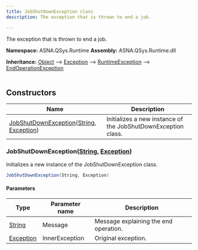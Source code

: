 ```yaml
---
title: JobShutDownException class
description: The exception that is thrown to end a job.

---
```


The exception that is thrown to end a job.

**Namespace:** ASNA.QSys.Runtime
**Assembly:** ASNA.QSys.Runtime.dll

**Inheritance:** [Object](https://docs.microsoft.com/en-us/dotnet/api/system.object) --> [Exception](https://docs.microsoft.com/en-us/dotnet/api/system.exception) --> [RuntimeException](/reference/runtime/qsys-runtime/runtime-exception.html) --> [EndOperationException](/reference/runtime/qsys-runtime/end-operation-exception.html)
<br>
<br>

## Constructors

| Name | Description |
| --- | --- |
| [JobShutDownException](#jobshutdownexceptionstring-exception)([String](https://docs.microsoft.com/en-us/dotnet/api/system.string), [Exception](https://docs.microsoft.com/en-us/dotnet/api/system.exception)) | Initializes a new instance of the JobShutDownException class.

### JobShutDownException([String](https://docs.microsoft.com/en-us/dotnet/api/system.string), [Exception](https://docs.microsoft.com/en-us/dotnet/api/system.exception))

Initializes a new instance of the JobShutDownException class.

```cs
JobShutDownException(String, Exception)
```

#### Parameters

| Type | Parameter name | Description
| --- | --- | ---
| [String](https://docs.microsoft.com/en-us/dotnet/api/system.string) | Message | Message explaining the end operation.
| [Exception](https://docs.microsoft.com/en-us/dotnet/api/system.exception) | InnerException | Original exception.
